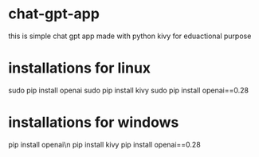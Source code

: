 # chat-gpt-app
this is simple chat gpt app made with python kivy for eduactional purpose
# installations for linux
sudo pip install openai
sudo pip install kivy
sudo pip install openai==0.28
# installations for windows
pip install openai\n
pip install kivy
pip install openai==0.28
